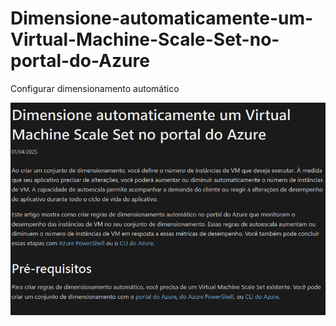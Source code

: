 # Dimensione-automaticamente-um-Virtual-Machine-Scale-Set-no-portal-do-Azure
Configurar dimensionamento automático

![](https://github.com/ThiagoPereiraFunayama/Dimensione-automaticamente-um-Virtual-Machine-Scale-Set-no-portal-do-Azure/blob/main/cap1.png)

![]()